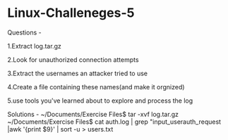 # Linux-Challeneges-5

Questions - 

  1.Extract log.tar.gz   
  
  2.Look for unauthorized connection attempts
  
  3.Extract the usernames an attacker tried to use
  
  4.Create a file containing these names(and make it orgnized)
  
  5.use tools you've learned about to explore and process the log
  
  
  
  
Solutions - ~/Documents/Exercise Files$ tar -xvf log.tar.gz
            ~/Documents/Exercise Files$ cat auth.log | grep "input_userauth_request |awk '{print $9}' | sort -u > users.txt

